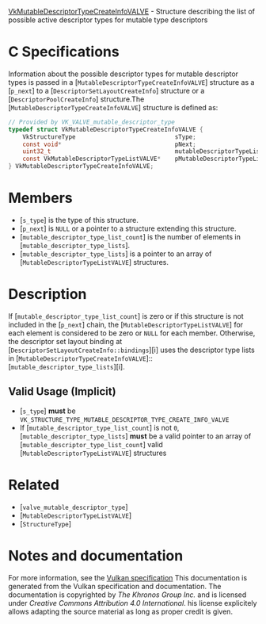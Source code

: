 [VkMutableDescriptorTypeCreateInfoVALVE](https://www.khronos.org/registry/vulkan/specs/1.3-extensions/man/html/VkMutableDescriptorTypeCreateInfoVALVE.html) - Structure describing the list of possible active descriptor types for mutable type descriptors

# C Specifications
Information about the possible descriptor types for mutable descriptor types
is passed in a [`MutableDescriptorTypeCreateInfoVALVE`] structure as a
[`p_next`] to a [`DescriptorSetLayoutCreateInfo`] structure or a
[`DescriptorPoolCreateInfo`] structure.The [`MutableDescriptorTypeCreateInfoVALVE`] structure is defined as:
```c
// Provided by VK_VALVE_mutable_descriptor_type
typedef struct VkMutableDescriptorTypeCreateInfoVALVE {
    VkStructureType                            sType;
    const void*                                pNext;
    uint32_t                                   mutableDescriptorTypeListCount;
    const VkMutableDescriptorTypeListVALVE*    pMutableDescriptorTypeLists;
} VkMutableDescriptorTypeCreateInfoVALVE;
```

# Members
- [`s_type`] is the type of this structure.
- [`p_next`] is `NULL` or a pointer to a structure extending this structure.
- [`mutable_descriptor_type_list_count`] is the number of elements in [`mutable_descriptor_type_lists`].
- [`mutable_descriptor_type_lists`] is a pointer to an array of [`MutableDescriptorTypeListVALVE`] structures.

# Description
If [`mutable_descriptor_type_list_count`] is zero or if this structure is not
included in the [`p_next`] chain, the
[`MutableDescriptorTypeListVALVE`] for each element is considered to be
zero or `NULL` for each member.
Otherwise, the descriptor set layout binding at
[`DescriptorSetLayoutCreateInfo::bindings`][i] uses the
descriptor type lists in
[`MutableDescriptorTypeCreateInfoVALVE`]::[`mutable_descriptor_type_lists`][i].
## Valid Usage (Implicit)
-  [`s_type`] **must**  be `VK_STRUCTURE_TYPE_MUTABLE_DESCRIPTOR_TYPE_CREATE_INFO_VALVE`
-    If [`mutable_descriptor_type_list_count`] is not `0`, [`mutable_descriptor_type_lists`] **must**  be a valid pointer to an array of [`mutable_descriptor_type_list_count`] valid [`MutableDescriptorTypeListVALVE`] structures

# Related
- [`valve_mutable_descriptor_type`]
- [`MutableDescriptorTypeListVALVE`]
- [`StructureType`]

# Notes and documentation
For more information, see the [Vulkan specification](https://www.khronos.org/registry/vulkan/specs/1.3-extensions/html/vkspec.html)
This documentation is generated from the Vulkan specification and documentation.
The documentation is copyrighted by *The Khronos Group Inc.* and is licensed under *Creative Commons Attribution 4.0 International*.
his license explicitely allows adapting the source material as long as proper credit is given.
        